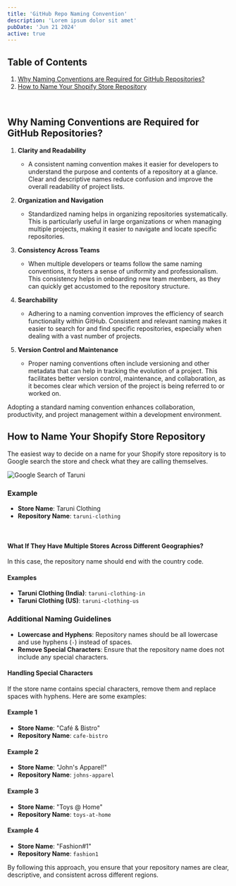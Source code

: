 ```yaml
---
title: 'GitHub Repo Naming Convention'
description: 'Lorem ipsum dolor sit amet'
pubDate: 'Jun 21 2024'
active: true
---
```


## Table of Contents

1. [Why Naming Conventions are Required for GitHub Repositories?](#why-naming-conventions-are-required-for-github-repositories)
2. [How to Name Your Shopify Store Repository](#how-to-name-your-shopify-store-repository)

</br>

## Why Naming Conventions are Required for GitHub Repositories?

1. **Clarity and Readability**
   - A consistent naming convention makes it easier for developers to understand the purpose and contents of a repository at a glance. Clear and descriptive names reduce confusion and improve the overall readability of project lists.

2. **Organization and Navigation**
   - Standardized naming helps in organizing repositories systematically. This is particularly useful in large organizations or when managing multiple projects, making it easier to navigate and locate specific repositories.

3. **Consistency Across Teams**
   - When multiple developers or teams follow the same naming conventions, it fosters a sense of uniformity and professionalism. This consistency helps in onboarding new team members, as they can quickly get accustomed to the repository structure.

4. **Searchability**
   - Adhering to a naming convention improves the efficiency of search functionality within GitHub. Consistent and relevant naming makes it easier to search for and find specific repositories, especially when dealing with a vast number of projects.

5. **Version Control and Maintenance**
   - Proper naming conventions often include versioning and other metadata that can help in tracking the evolution of a project. This facilitates better version control, maintenance, and collaboration, as it becomes clear which version of the project is being referred to or worked on.

Adopting a standard naming convention enhances collaboration, productivity, and project management within a development environment.

## How to Name Your Shopify Store Repository

The easiest way to decide on a name for your Shopify store repository is to Google search the store and check what they are calling themselves.

![Google Search of Taruni](/taruni.png)

### Example
- **Store Name**: Taruni Clothing
- **Repository Name**: `taruni-clothing`

</br>

#### What If They Have Multiple Stores Across Different Geographies?

In this case, the repository name should end with the country code.

#### Examples
- **Taruni Clothing (India)**: `taruni-clothing-in`
- **Taruni Clothing (US)**: `taruni-clothing-us`

### Additional Naming Guidelines
- **Lowercase and Hyphens**: Repository names should be all lowercase and use hyphens (`-`) instead of spaces.
- **Remove Special Characters**: Ensure that the repository name does not include any special characters.

#### Handling Special Characters

If the store name contains special characters, remove them and replace spaces with hyphens. Here are some examples:

#### Example 1
- **Store Name**: "Café & Bistro"
- **Repository Name**: `cafe-bistro`

#### Example 2
- **Store Name**: "John's Apparel!"
- **Repository Name**: `johns-apparel`

#### Example 3
- **Store Name**: "Toys @ Home"
- **Repository Name**: `toys-at-home`

#### Example 4
- **Store Name**: "Fashion#1"
- **Repository Name**: `fashion1`

By following this approach, you ensure that your repository names are clear, descriptive, and consistent across different regions.
